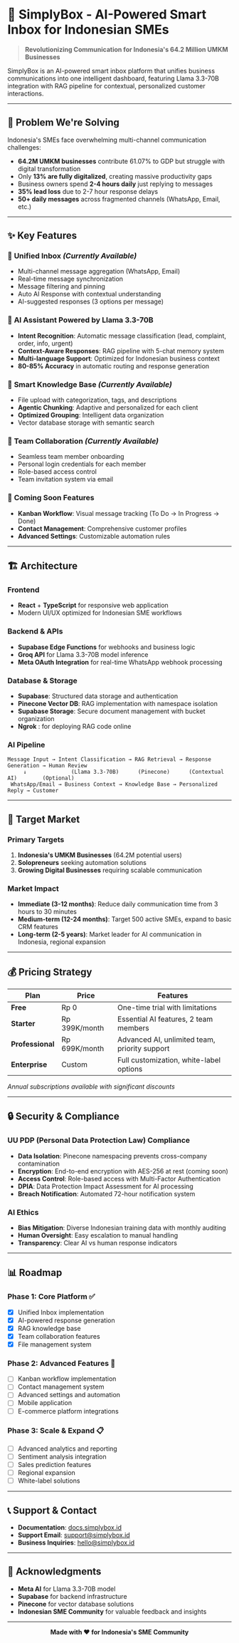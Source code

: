 # 🚀 SimplyBox - AI-Powered Smart Inbox for Indonesian SMEs

> **Revolutionizing Communication for Indonesia's 64.2 Million UMKM Businesses**

SimplyBox is an AI-powered smart inbox platform that unifies business communications into one intelligent dashboard, featuring Llama 3.3-70B integration with RAG pipeline for contextual, personalized customer interactions.

---

## 🎯 **Problem We're Solving**

Indonesia's SMEs face overwhelming multi-channel communication challenges:

-   **64.2M UMKM businesses** contribute 61.07% to GDP but struggle with digital transformation
-   Only **13% are fully digitalized**, creating massive productivity gaps
-   Business owners spend **2-4 hours daily** just replying to messages
-   **35% lead loss** due to 2-7 hour response delays
-   **50+ daily messages** across fragmented channels (WhatsApp, Email, etc.)

---

## ✨ **Key Features**

### 🔗 **Unified Inbox** _(Currently Available)_

-   Multi-channel message aggregation (WhatsApp, Email)
-   Real-time message synchronization
-   Message filtering and pinning
-   Auto AI Response with contextual understanding
-   AI-suggested responses (3 options per message)

### 🤖 **AI Assistant Powered by Llama 3.3-70B**

-   **Intent Recognition**: Automatic message classification (lead, complaint, order, info, urgent)
-   **Context-Aware Responses**: RAG pipeline with 5-chat memory system
-   **Multi-language Support**: Optimized for Indonesian business context
-   **80-85% Accuracy** in automatic routing and response generation

### 📁 **Smart Knowledge Base** _(Currently Available)_

-   File upload with categorization, tags, and descriptions
-   **Agentic Chunking**: Adaptive and personalized for each client
-   **Optimized Grouping**: Intelligent data organization
-   Vector database storage with semantic search

### 👥 **Team Collaboration** _(Currently Available)_

-   Seamless team member onboarding
-   Personal login credentials for each member
-   Role-based access control
-   Team invitation system via email

### 🔄 **Coming Soon Features**

-   **Kanban Workflow**: Visual message tracking (To Do → In Progress → Done)
-   **Contact Management**: Comprehensive customer profiles
-   **Advanced Settings**: Customizable automation rules

---

## 🏗️ **Architecture**

### **Frontend**

-   **React** + **TypeScript** for responsive web application
-   Modern UI/UX optimized for Indonesian SME workflows

### **Backend & APIs**

-   **Supabase Edge Functions** for webhooks and business logic
-   **Groq API** for Llama 3.3-70B model inference
-   **Meta OAuth Integration** for real-time WhatsApp webhook processing

### **Database & Storage**

-   **Supabase**: Structured data storage and authentication
-   **Pinecone Vector DB**: RAG implementation with namespace isolation
-   **Supabase Storage**: Secure document management with bucket organization
-   **Ngrok** : for deploying RAG code online

### **AI Pipeline**

```
Message Input → Intent Classification → RAG Retrieval → Response Generation → Human Review
     ↓              (Llama 3.3-70B)      (Pinecone)      (Contextual AI)        (Optional)
 WhatsApp/Email → Business Context → Knowledge Base → Personalized Reply → Customer
```

---

## 🎯 **Target Market**

### **Primary Targets**

1. **Indonesia's UMKM Businesses** (64.2M potential users)
2. **Solopreneurs** seeking automation solutions
3. **Growing Digital Businesses** requiring scalable communication

### **Market Impact**

-   **Immediate (3-12 months)**: Reduce daily communication time from 3 hours to 30 minutes
-   **Medium-term (12-24 months)**: Target 500 active SMEs, expand to basic CRM features
-   **Long-term (2-5 years)**: Market leader for AI communication in Indonesia, regional expansion

---

## 💰 **Pricing Strategy**

| Plan             | Price         | Features                                      |
| ---------------- | ------------- | --------------------------------------------- |
| **Free**         | Rp 0          | One-time trial with limitations               |
| **Starter**      | Rp 399K/month | Essential AI features, 2 team members         |
| **Professional** | Rp 699K/month | Advanced AI, unlimited team, priority support |
| **Enterprise**   | Custom        | Full customization, white-label options       |

_Annual subscriptions available with significant discounts_

---

## 🔒 **Security & Compliance**

### **UU PDP (Personal Data Protection Law) Compliance**

-   **Data Isolation**: Pinecone namespacing prevents cross-company contamination
-   **Encryption**: End-to-end encryption with AES-256 at rest (coming soon)
-   **Access Control**: Role-based access with Multi-Factor Authentication
-   **DPIA**: Data Protection Impact Assessment for AI processing
-   **Breach Notification**: Automated 72-hour notification system

### **AI Ethics**

-   **Bias Mitigation**: Diverse Indonesian training data with monthly auditing
-   **Human Oversight**: Easy escalation to manual handling
-   **Transparency**: Clear AI vs human response indicators

---

## 📊 **Roadmap**

### **Phase 1: Core Platform** ✅

-   [x] Unified Inbox implementation
-   [x] AI-powered response generation
-   [x] RAG knowledge base
-   [x] Team collaboration features
-   [x] File management system

### **Phase 2: Advanced Features** 🚧

-   [ ] Kanban workflow implementation
-   [ ] Contact management system
-   [ ] Advanced settings and automation
-   [ ] Mobile application
-   [ ] E-commerce platform integrations

### **Phase 3: Scale & Expand** 📋

-   [ ] Advanced analytics and reporting
-   [ ] Sentiment analysis integration
-   [ ] Sales prediction features
-   [ ] Regional expansion
-   [ ] White-label solutions

---

## 📞 **Support & Contact**

-   **Documentation**: [docs.simplybox.id](https://docs.simplybox.id)
-   **Support Email**: support@simplybox.id
-   **Business Inquiries**: hello@simplybox.id

---

## 🙏 **Acknowledgments**

-   **Meta AI** for Llama 3.3-70B model
-   **Supabase** for backend infrastructure
-   **Pinecone** for vector database solutions
-   **Indonesian SME Community** for valuable feedback and insights

---

<div align="center">

**Made with ❤️ for Indonesia's SME Community**

</div>
